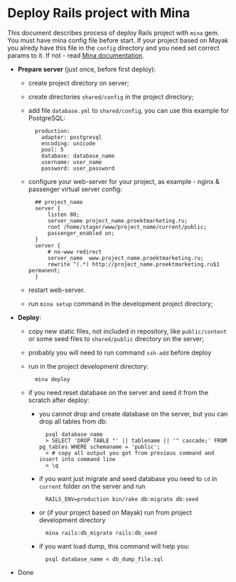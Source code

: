 Deploy Rails project with Mina
==============================

This document describes process of deploy Rails project with `mina` gem.
You must have mina config file before start. If your project based on Mayak you alredy have this file in the `config` directory and you need set correct params to it.
If not - read [Mina documentation](http://nadarei.co/mina/setting_up_a_project.html).

* **Prepare server** (just once, before first deploy):

    * create project directory on server;

    * create directories `shared/config` in the project directory;

    * add file `database.yml` to `shared/config`, you can use this example for PostgreSQL:

            production:
              adapter: postgresql
              encoding: unicode
              pool: 5
              database: database_name
              username: user_name
              password: user_password

    * configure your web-server for your project, as example - nginx & passenger virtual server config:

            ## project_name
            server {
                listen 80;
                server_name project_name.proektmarketing.ru;
                root /home/stager/www/project_name/current/public;
                passenger_enabled on;
            }
            server {
                # no-www redirect
                server_name  www.project_name.proektmarketing.ru;
                rewrite ^(.*) http://project_name.proektmarketing.ru$1 permanent;
            }

    * restart web-server.

    * run `mina setup` command in the development project directory;

* **Deploy**:

    * copy new static files, not included in repository, like `public/content` or some seed files to `shared/public` directory on the server;

    * probably you will need to run command `ssh-add` before deploy

    * run in the project development directory:

            mina deploy

    * if you need reset database on the server and seed it from the scratch after deploy:

        * you cannot drop and create database on the server, but you can drop all tables from db:

                psql database_name
                > SELECT 'DROP TABLE "' || tablename || '" cascade;' FROM pg_tables WHERE schemaname = 'public';
                > # copy all output you got from previous command and insert into command line
                > \q
        
        * if you want just migrate and seed database you need to `cd` in `current` folder on the server and run

                RAILS_ENV=production bin/rake db:migrate db:seed

        * or (if your project based on Mayak) run from project development directory

                mina rails:db_migrate rails:db_seed

        * if you want load dump, this command will help you:

                psql database_name < db_dump_file.sql

* Done
